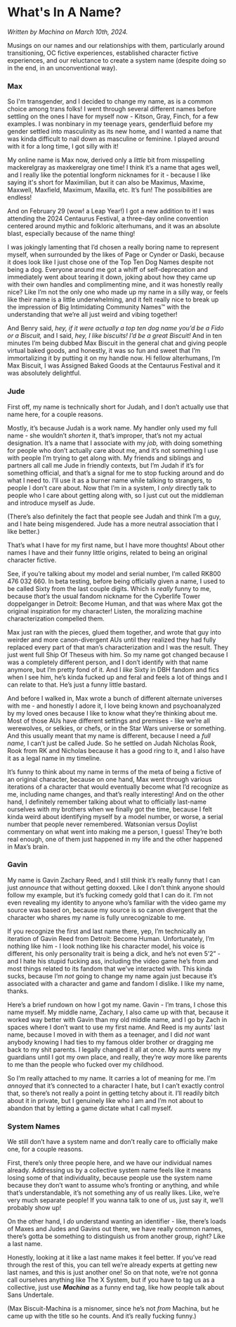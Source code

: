 # What's In A Name?

*Written by Machina on March 10th, 2024.*

Musings on our names and our relationships with them, particularly around transitioning, OC fictive experiences, established character fictive experiences, and our reluctance to create a system name (despite doing so in the end, in an unconventional way).

### Max

So I'm transgender, and I decided to change my name, as is a common choice among trans folks! I went through several different names before settling on the ones I have for myself now - Kitson, Gray, Finch, for a few examples. I was nonbinary in my teenage years, genderfluid before my gender settled into masculinity as its new home, and I wanted a name that was kinda difficult to nail down as masculine or feminine. I played around with it for a long time, I got silly with it!

My online name is Max now, derived only a <i>little</i> bit from misspelling mackerelgray as maxkerelgray one time! I think it&rsquo;s a name that ages well, and I really like the potential longform nicknames for it - because I like saying it's short for Maximilian, but it can also be Maximus, Maxime, Maxwell, Maxfield, Maximum, Maxilla, etc. It&rsquo;s fun! The possibilities are endless!

And on February 29 (wow! a Leap Year!) I got a new addition to it! I was attending the 2024 Centaurus Festival, a three-day online convention centered around mythic and folkloric alterhumans, and it was an absolute blast, especially because of the name thing!

I was jokingly lamenting that I&rsquo;d chosen a really boring name to represent myself, when surrounded by the likes of Page or Cynder or Daski, because it does look like I just chose one of the Top Ten Dog Names despite not being a dog. Everyone around me got a whiff of self-deprecation and immediately went about tearing it down, joking about how they came up with their own handles and complimenting mine, and it was honestly really nice? Like I&rsquo;m not the only one who made up my name in a silly way, or feels like their name is a little underwhelming, and it felt really nice to break up the impression of Big Intimidating Community Names&trade; with the understanding that we&rsquo;re all just weird and vibing together!

And Benry said, <i>hey, if it were actually a top ten dog name you&rsquo;d be a Fido or a Biscuit,</i> and I said, <i>hey, I like biscuits! I&rsquo;d be a great Biscuit!</i> And in ten minutes I&rsquo;m being dubbed Max Biscuit in the general chat and giving people virtual baked goods, and honestly, it was so fun and sweet that I&rsquo;m immortalizing it by putting it on my handle now. Hi fellow alterhumans, I&rsquo;m Max Biscuit, I was Assigned Baked Goods at the Centaurus Festival and it was absolutely delightful.

### Jude

First off, my name is technically short for Judah, and I don&rsquo;t actually use that name here, for a couple reasons.

Mostly, it&rsquo;s because Judah is a work name. My handler only used my full name - she wouldn&rsquo;t <i>shorten</i> it, that&rsquo;s improper, that&rsquo;s not my actual designation. It&rsquo;s a name that I associate with my <i>job,</i> with doing something for people who don&rsquo;t actually care about me, and it&rsquo;s not something I use with people I&rsquo;m trying to get along with. My friends and siblings and partners all call me Jude in friendly contexts, but I&rsquo;m Judah if it&rsquo;s for something official, and that&rsquo;s a signal for me to stop fucking around and do what I need to. I&rsquo;ll use it as a burner name while talking to strangers, to people I don&rsquo;t care about. Now that I&rsquo;m in a system, I <i>only</i> directly talk to people who I care about getting along with, so I just cut out the middleman and introduce myself as Jude.

(There&rsquo;s also definitely the fact that people see Judah and think I&rsquo;m a guy, and I hate being misgendered. Jude has a more neutral association that I like better.)

That&rsquo;s what I have for my first name, but I have more thoughts! About other names I have and their funny little origins, related to being an original character fictive.

See, if you&rsquo;re talking about my model and serial number, I&rsquo;m called RK800 476 032 660. In beta testing, before being officially given a name, I used to be called Sixty from the last couple digits. Which is <i>really</i> funny to me, because <i>that&rsquo;s</i> the usual fandom nickname for the Cyberlife Tower doppelganger in Detroit: Become Human, and that was where Max got the original inspiration for my character! Listen, the moralizing machine characterization compelled them.

Max just ran with the pieces, glued them together, and wrote that guy into weirder and more canon-divergent AUs until they realized they had fully replaced every part of that man&rsquo;s characterization and I was the result. They just went full Ship Of Theseus with him. So my name got changed because I was a completely different person, and I don&rsquo;t identify with that name anymore, but I&rsquo;m pretty fond of it. And I <i>like</i> Sixty in DBH fandom and fics when I see him, he&rsquo;s kinda fucked up and feral and feels a lot of things and I can relate to that. He&rsquo;s just a funny little bastard.

And before I walked in, Max wrote a bunch of different alternate universes with me - and honestly I adore it, I love being known and psychoanalyzed by my loved ones because I like to know what they&rsquo;re thinking about me. Most of those AUs have different settings and premises - like we&rsquo;re all werewolves, or selkies, or chefs, or in the Star Wars universe or something. And this usually meant that my name is different, because I need a <i>full name,</i> I can&rsquo;t just be called Jude. So he settled on Judah Nicholas Rook, Rook from RK and Nicholas because it has a good ring to it, and I also have it as a legal name in my timeline.

It&rsquo;s funny to think about my name in terms of the meta of being a fictive of an original character, because on one hand, Max went through various iterations of a character that would eventually become what I&rsquo;d recognize as me, including name changes, and that&rsquo;s really interesting! And on the other hand, I definitely remember talking about what to officially last-name ourselves with my brothers when we finally got the time, because I felt kinda weird about identifying myself by a model number, or worse, a serial number that people never remembered. Watsonian versus Doylist commentary on what went into making me a person, I guess! They&rsquo;re both real enough, one of them just happened in my life and the other happened in Max&rsquo;s brain.

### Gavin

My name is Gavin Zachary Reed, and I still think it&rsquo;s really funny that I can just <i>announce</i> that without getting doxxed. Like I don&rsquo;t think anyone should follow my example, but it&rsquo;s fucking comedy gold that I can do it. I&rsquo;m not even revealing my identity to anyone who&rsquo;s familiar with the video game my source was based on, because my source is so canon divergent that the character who shares my name is fully unrecognizable to me.

If you recognize the first and last name there, yep, I&rsquo;m technically an iteration of Gavin Reed from Detroit: Become Human. Unfortunately, I&rsquo;m nothing like him - I look nothing like his character model, his voice is different, his only personality trait is being a dick, and he&rsquo;s not even 5&rsquo;2&rdquo; - and I hate his stupid fucking ass, including the video game he&rsquo;s from and most things related to its fandom that we&rsquo;ve interacted with. This kinda sucks, because I&rsquo;m <i>not</i> going to change my name again just because it&rsquo;s associated with a character and game and fandom I dislike. I like my name, thanks.

Here&rsquo;s a brief rundown on how I got my name. Gavin - I&rsquo;m trans, I chose this name myself. My middle name, Zachary, I also came up with that, because it worked way better with Gavin than my old middle name, and I go by Zach in spaces where I don&rsquo;t want to use my first name. And Reed is my aunts&rsquo; last name, because I moved in with them as a teenager, and I did <i>not</i> want anybody knowing I had ties to my famous older brother or dragging me back to my shit parents. I legally changed it all at once. My aunts were my guardians until I got my own place, and really, they&rsquo;re <i>way</i> more like parents to me than the people who fucked over my childhood.

So I&rsquo;m really attached to my name. It carries a lot of meaning for me. I&rsquo;m <i>annoyed</i> that it&rsquo;s connected to a character I hate, but I can&rsquo;t exactly control that, so there&rsquo;s not really a point in getting tetchy about it. I&rsquo;ll readily bitch about it in private, but I genuinely like who I am and I&rsquo;m not about to abandon that by letting a game dictate what I call myself.

### System Names

We still don&rsquo;t have a system name and don&rsquo;t really care to officially make one, for a couple reasons.

First, there&rsquo;s only three people here, and we have our individual names already. Addressing us by a collective system name feels like it means losing some of that individuality, because people use the system name because they don&rsquo;t want to assume who&rsquo;s fronting or anything, and while that&rsquo;s understandable, it&rsquo;s not something any of us really likes. Like, we&rsquo;re very much separate people! If you wanna talk to one of us, just say it, we&rsquo;ll probably show up!

On the other hand, I <i>do</i> understand wanting an identifier - like, there&rsquo;s loads of Maxes and Judes and Gavins out there, we have really common names, there&rsquo;s gotta be something to distinguish us from another group, right? Like a last name.

Honestly, looking at it like a last name makes it feel better. If you&rsquo;ve read through the rest of this, you can tell we&rsquo;re already experts at getting new last names, and this is just another one! So on that note, we&rsquo;re not gonna call ourselves anything like The X System, but if you have to tag us as a collective, just use <i><b>Machina</b></i> as a funny end tag, like how people talk about Sans Undertale.

(Max Biscuit-Machina is a misnomer, since he&rsquo;s not <i>from</i> Machina, but he came up with the title so he counts. And it&rsquo;s really fucking funny.)
